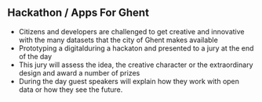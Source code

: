 Hackathon **/ Apps For Ghent**
----------------------------

- Citizens and developers are challenged to get creative and innovative with the many datasets that the city of Ghent makes available
- Prototyping a digitalduring a hackaton and presented to a jury at the end of the day
- This jury will assess the idea, the creative character or the extraordinary design and award a number of prizes
- During the day guest speakers will explain how they work with open data or how they see the future.